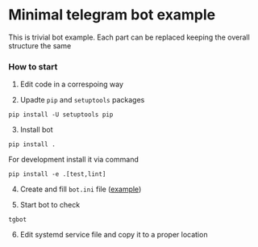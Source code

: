 Minimal telegram bot example
==============================

This is trivial bot example.
Each part can be replaced keeping the overall structure the same

### How to start

1. Edit code in a correspoing way

2. Upadte `pip` and `setuptools` packages

```shell
pip install -U setuptools pip 
```

3. Install bot

```shell
pip install .
```

For development install it via command

```shell
pip install -e .[test,lint]
```

4. Create and fill `bot.ini` file ([example](bot.ini))

5. Start bot to check

```shell
tgbot
```

6. Edit systemd service file and copy it to a proper location